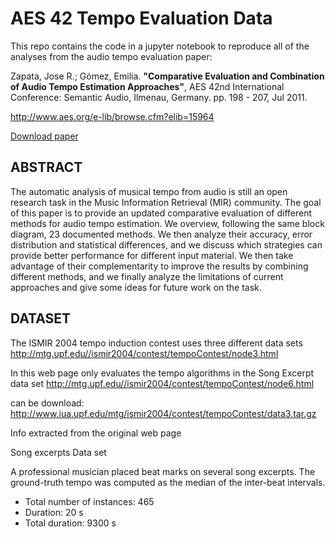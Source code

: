 # AES 42 Tempo Evaluation Data

This repo contains the code in a jupyter notebook to reproduce all of the analyses from the audio tempo evaluation paper:

Zapata, Jose R.; Gómez, Emilia.
**"Comparative Evaluation and Combination of Audio Tempo Estimation Approaches"**,
AES 42nd International Conference: Semantic Audio, Ilmenau, Germany. pp. 198 - 207, Jul 2011.

http://www.aes.org/e-lib/browse.cfm?elib=15964

[Download paper](http://mtg.upf.edu/system/files/publications/Audio_tempo_comparison_Zapata_Gomez.pdf)

##

## ABSTRACT
The automatic analysis of musical tempo from audio is still an open research task in the Music Information Retrieval
(MIR) community. The goal of this paper is to provide an updated comparative evaluation of different methods for
audio tempo estimation. We overview, following the same block diagram, 23 documented methods. We then analyze
their accuracy, error distribution and statistical differences, and we discuss which strategies can provide better
performance for different input material. We then take advantage of their complementarity to improve the results by
combining different methods, and we finally analyze the limitations of current approaches and give some ideas for
future work on the task.

## DATASET
The ISMIR 2004 tempo induction contest uses three different data sets http://mtg.upf.edu//ismir2004/contest/tempoContest/node3.html

In this web page only evaluates the tempo algorithms in the Song Excerpt data set http://mtg.upf.edu//ismir2004/contest/tempoContest/node6.html

can be download: http://www.iua.upf.edu/mtg/ismir2004/contest/tempoContest/data3.tar.gz

Info extracted from the original web page

Song excerpts Data set

A professional musician placed beat marks on several song excerpts. The ground-truth tempo was computed as the median of the inter-beat intervals.
- Total number of instances: 465
- Duration: 20 s
- Total duration: 9300 s
